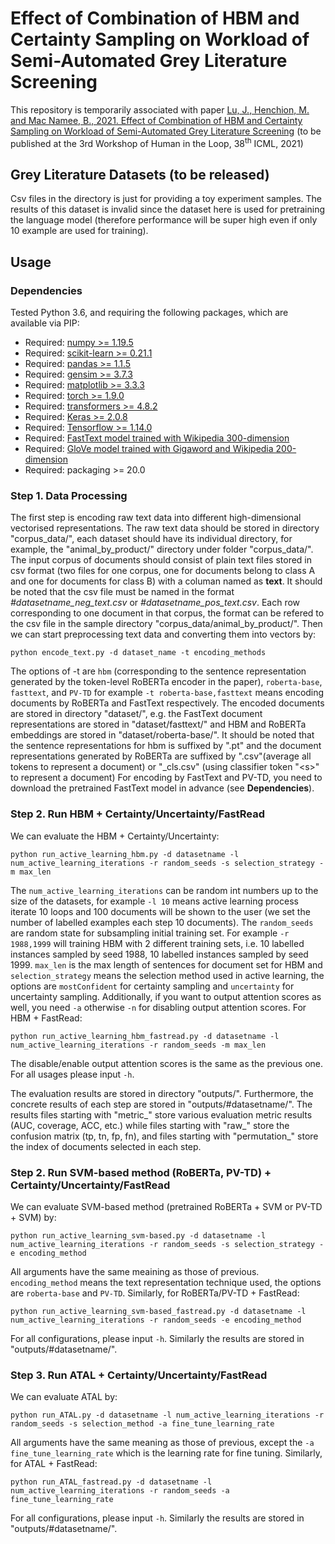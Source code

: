 # Effect of Combination of HBM and Certainty Sampling on Workload of Semi-Automated Grey Literature Screening 

This repository is temporarily associated with paper [Lu, J., Henchion, M. and Mac Namee, B., 2021. Effect of Combination of HBM and Certainty Sampling on Workload of Semi-Automated Grey Literature Screening](https://icml.cc/Conferences/2021/ScheduleMultitrack?event=8362) (to be published at the 3rd Workshop of Human in the Loop, 38<sup>th</sup> ICML, 2021)

## Grey Literature Datasets (to be released)
Csv files in the directory is just for providing a toy experiment samples. The results of this dataset is invalid since the dataset here is used for pretraining the language model (therefore performance will be super high even if only 10 example are used for training).

## Usage

### Dependencies
Tested Python 3.6, and requiring the following packages, which are available via PIP:

* Required: [numpy >= 1.19.5](http://www.numpy.org/)
* Required: [scikit-learn >= 0.21.1](http://scikit-learn.org/stable/)
* Required: [pandas >= 1.1.5](https://pandas.pydata.org/)
* Required: [gensim >= 3.7.3](https://radimrehurek.com/gensim/)
* Required: [matplotlib >= 3.3.3](https://matplotlib.org/)
* Required: [torch >= 1.9.0](https://pytorch.org/)
* Required: [transformers >= 4.8.2](https://huggingface.co/transformers/)
* Required: [Keras >= 2.0.8](https://keras.io/)
* Required: [Tensorflow >= 1.14.0](https://www.tensorflow.org/)
* Required: [FastText model trained with Wikipedia 300-dimension](https://fasttext.cc/docs/en/pretrained-vectors.html)
* Required: [GloVe model trained with Gigaword and Wikipedia 200-dimension](https://nlp.stanford.edu/projects/glove/)
* Required: packaging >= 20.0


### Step 1. Data Processing

The first step is encoding raw text data into different high-dimensional vectorised representations. The raw text data should be stored in directory "corpus_data/", each dataset should have its individual directory, for example, the "animal_by_product/" directory under folder "corpus_data/". The input corpus of documents should consist of plain text files stored in csv format (two files for one corpus, one for documents belong to class A and one for documents for class B) with a columan named as __text__. It should be noted that the csv file must be named in the format _#datasetname_neg_text.csv_ or _#datasetname_pos_text.csv_. Each row corresponding to one document in that corpus, the format can be refered to the csv file in the sample directory "corpus_data/animal_by_product/". Then we can start preprocessing text data and converting them into vectors by:

    python encode_text.py -d dataset_name -t encoding_methods
    
The options of -t are `hbm` (corresponding to the sentence representation generated by the token-level RoBERTa encoder in the paper), `roberta-base`, `fasttext`, and `PV-TD` for example `-t roberta-base,fasttext` means encoding documents by RoBERTa and FastText respectively. The encoded documents are stored in directory "dataset/", e.g. the FastText document representations are stored in "dataset/fasttext/" and HBM and RoBERTa embeddings are stored in "dataset/roberta-base/". It should be noted that the sentence representations for hbm is suffixed by ".pt" and the document representations generated by RoBERTa are suffixed by ".csv"(average all tokens to represent a document) or "\_cls.csv" (using classifier token "\<s\>" to represent a document) For encoding by FastText and PV-TD, you need to download the pretrained FastText model in advance (see __Dependencies__).

### Step 2. Run HBM + Certainty/Uncertainty/FastRead

We can evaluate the HBM + Certainty/Uncertainty:

    python run_active_learning_hbm.py -d datasetname -l num_active_learning_iterations -r random_seeds -s selection_strategy -m max_len

The `num_active_learning_iterations` can be random int numbers up to the size of the datasets, for example  `-l 10` means active learning process iterate 10 loops and 100 documents will be shown to the user (we set the number of labelled examples each step 10 documents).  The `random_seeds` are random state for subsampling initial training set. For example `-r 1988,1999` will training HBM with 2 different training sets, i.e. 10 labelled instances sampled by seed 1988, 10 labelled instances sampled by seed 1999. `max_len` is the max length of sentences for document set for HBM and `selection_strategy` means the selection method used in active learning, the options are `mostConfident` for certainty sampling and `uncertainty` for uncertainty sampling. Additionally, if you want to output attention scores as well, you need `-a` otherwise `-n` for disabling output attention scores.
For HBM + FastRead:

    python run_active_learning_hbm_fastread.py -d datasetname -l num_active_learning_iterations -r random_seeds -m max_len
    
The disable/enable output attention scores is the same as the previous one. For all usages please input `-h`.

The evaluation results are stored in directory "outputs/". Furthermore, the concrete results of each step are stored in "outputs/#datasetname/". The results files starting with "metric_" store various evaluation metric results (AUC, coverage, ACC, etc.) while files starting with "raw_" store the confusion matrix (tp, tn, fp, fn), and files starting with "permutation_" store the index of documents selected in each step.

### Step 2. Run SVM-based method (RoBERTa, PV-TD) + Certainty/Uncertainty/FastRead

We can evaluate SVM-based method (pretrained RoBERTa + SVM or PV-TD + SVM) by: 

    python run_active_learning_svm-based.py -d datasetname -l num_active_learning_iterations -r random_seeds -s selection_strategy -e encoding_method
    
All arguments have the same meaining as those of previous. `encoding_method` means the text representation technique used, the options are `roberta-base` and `PV-TD`. 
Similarly, for RoBERTa/PV-TD + FastRead:

    python run_active_learning_svm-based_fastread.py -d datasetname -l num_active_learning_iterations -r random_seeds -e encoding_method
   
For all configurations, please input `-h`. Similarly the results are stored in "outputs/#datasetname/".


### Step 3. Run ATAL + Certainty/Uncertainty/FastRead

We can evaluate ATAL by: 

    python run_ATAL.py -d datasetname -l num_active_learning_iterations -r random_seeds -s selection_method -a fine_tune_learning_rate
    
All arguments have the same meaning as those of previous, except the `-a fine_tune_learning_rate` which is the learning rate for fine tuning.
Similarly, for ATAL + FastRead:
    
    python run_ATAL_fastread.py -d datasetname -l num_active_learning_iterations -r random_seeds -a fine_tune_learning_rate
    
For all configurations, please input `-h`. Similarly the results are stored in "outputs/#datasetname/".
